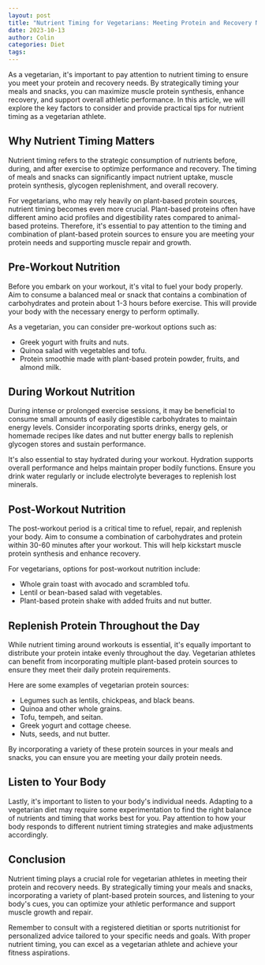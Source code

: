 ```yaml
---
layout: post
title: "Nutrient Timing for Vegetarians: Meeting Protein and Recovery Needs"
date: 2023-10-13
author: Colin
categories: Diet
tags: 
---
```


As a vegetarian, it's important to pay attention to nutrient timing to ensure you meet your protein and recovery needs. By strategically timing your meals and snacks, you can maximize muscle protein synthesis, enhance recovery, and support overall athletic performance. In this article, we will explore the key factors to consider and provide practical tips for nutrient timing as a vegetarian athlete.

## Why Nutrient Timing Matters

Nutrient timing refers to the strategic consumption of nutrients before, during, and after exercise to optimize performance and recovery. The timing of meals and snacks can significantly impact nutrient uptake, muscle protein synthesis, glycogen replenishment, and overall recovery.

For vegetarians, who may rely heavily on plant-based protein sources, nutrient timing becomes even more crucial. Plant-based proteins often have different amino acid profiles and digestibility rates compared to animal-based proteins. Therefore, it's essential to pay attention to the timing and combination of plant-based protein sources to ensure you are meeting your protein needs and supporting muscle repair and growth.

## Pre-Workout Nutrition

Before you embark on your workout, it's vital to fuel your body properly. Aim to consume a balanced meal or snack that contains a combination of carbohydrates and protein about 1-3 hours before exercise. This will provide your body with the necessary energy to perform optimally.

As a vegetarian, you can consider pre-workout options such as:

- Greek yogurt with fruits and nuts.
- Quinoa salad with vegetables and tofu.
- Protein smoothie made with plant-based protein powder, fruits, and almond milk.

## During Workout Nutrition

During intense or prolonged exercise sessions, it may be beneficial to consume small amounts of easily digestible carbohydrates to maintain energy levels. Consider incorporating sports drinks, energy gels, or homemade recipes like dates and nut butter energy balls to replenish glycogen stores and sustain performance.

It's also essential to stay hydrated during your workout. Hydration supports overall performance and helps maintain proper bodily functions. Ensure you drink water regularly or include electrolyte beverages to replenish lost minerals.

## Post-Workout Nutrition

The post-workout period is a critical time to refuel, repair, and replenish your body. Aim to consume a combination of carbohydrates and protein within 30-60 minutes after your workout. This will help kickstart muscle protein synthesis and enhance recovery.

For vegetarians, options for post-workout nutrition include:

- Whole grain toast with avocado and scrambled tofu.
- Lentil or bean-based salad with vegetables.
- Plant-based protein shake with added fruits and nut butter.

## Replenish Protein Throughout the Day

While nutrient timing around workouts is essential, it's equally important to distribute your protein intake evenly throughout the day. Vegetarian athletes can benefit from incorporating multiple plant-based protein sources to ensure they meet their daily protein requirements.

Here are some examples of vegetarian protein sources:

- Legumes such as lentils, chickpeas, and black beans.
- Quinoa and other whole grains.
- Tofu, tempeh, and seitan.
- Greek yogurt and cottage cheese.
- Nuts, seeds, and nut butter.

By incorporating a variety of these protein sources in your meals and snacks, you can ensure you are meeting your daily protein needs.

## Listen to Your Body

Lastly, it's important to listen to your body's individual needs. Adapting to a vegetarian diet may require some experimentation to find the right balance of nutrients and timing that works best for you. Pay attention to how your body responds to different nutrient timing strategies and make adjustments accordingly.

## Conclusion

Nutrient timing plays a crucial role for vegetarian athletes in meeting their protein and recovery needs. By strategically timing your meals and snacks, incorporating a variety of plant-based protein sources, and listening to your body's cues, you can optimize your athletic performance and support muscle growth and repair.

Remember to consult with a registered dietitian or sports nutritionist for personalized advice tailored to your specific needs and goals. With proper nutrient timing, you can excel as a vegetarian athlete and achieve your fitness aspirations.